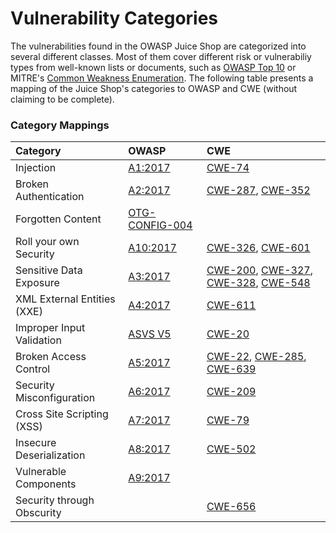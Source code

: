 # Vulnerability Categories

The vulnerabilities found in the OWASP Juice Shop are categorized into
several different classes. Most of them cover different risk or
vulnerabiliy types from well-known lists or documents, such as
[OWASP Top 10](https://www.owasp.org/index.php/Category:OWASP_Top_Ten_Project)
or MITRE's [Common Weakness Enumeration](https://cwe.mitre.org/). The
following table presents a mapping of the Juice Shop's categories to
OWASP and CWE (without claiming to be complete).

### Category Mappings

| Category                    | OWASP                                                                                                                                  | CWE                                                                                                                                                                                                                                            |
|:----------------------------|:---------------------------------------------------------------------------------------------------------------------------------------|:-----------------------------------------------------------------------------------------------------------------------------------------------------------------------------------------------------------------------------------------------|
| Injection                   | [A1:2017](https://www.owasp.org/index.php/Top_10-2017_A1-Injection)                                                                    | [CWE-74](https://cwe.mitre.org/data/definitions/74.html)                                                                                                                                                                                       |
| Broken Authentication       | [A2:2017](https://www.owasp.org/index.php/Top_10-2017_A2-Broken_Authentication)                                                        | [CWE-287](https://cwe.mitre.org/data/definitions/287.html), [CWE-352](https://cwe.mitre.org/data/definitions/352.html)                                                                                                                         |
| Forgotten Content           | [OTG-CONFIG-004](https://www.owasp.org/index.php/Review_Old,_Backup_and_Unreferenced_Files_for_Sensitive_Information_(OTG-CONFIG-004)) |                                                                                                                                                                                                                                                |
| Roll your own Security      | [A10:2017](https://www.owasp.org/index.php/Top_10-2017_A10-Insufficient_Logging%26Monitoring)                                          | [CWE-326](https://cwe.mitre.org/data/definitions/326.html), [CWE-601](https://cwe.mitre.org/data/definitions/601.html)                                                                                                                         |
| Sensitive Data Exposure     | [A3:2017](https://www.owasp.org/index.php/Top_10-2017_A3-Sensitive_Data_Exposure)                                                      | [CWE-200](https://cwe.mitre.org/data/definitions/200.html), [CWE-327](https://cwe.mitre.org/data/definitions/327.html), [CWE-328](https://cwe.mitre.org/data/definitions/328.html), [CWE-548](https://cwe.mitre.org/data/definitions/548.html) |
| XML External Entities (XXE) | [A4:2017](https://www.owasp.org/index.php/Top_10-2017_A4-XML_External_Entities_(XXE))                                                  | [CWE-611](https://cwe.mitre.org/data/definitions/611.html)                                                                                                                                                                                     |
| Improper Input Validation   | [ASVS V5](https://www.owasp.org/index.php/ASVS_V5_Input_validation_and_output_encoding)                                                | [CWE-20](https://cwe.mitre.org/data/definitions/20.html)                                                                                                                                                                                       |
| Broken Access Control       | [A5:2017](https://www.owasp.org/index.php/Top_10-2017_A5-Broken_Access_Control)                                                        | [CWE-22](https://cwe.mitre.org/data/definitions/22.html), [CWE-285](https://cwe.mitre.org/data/definitions/285.html), [CWE-639](https://cwe.mitre.org/data/definitions/639.html)                                                               |
| Security Misconfiguration   | [A6:2017](https://www.owasp.org/index.php/Top_10-2017_A6-Security_Misconfiguration)                                                    | [CWE-209](https://cwe.mitre.org/data/definitions/928.html)                                                                                                                                                                                     |
| Cross Site Scripting (XSS)  | [A7:2017](https://www.owasp.org/index.php/Top_10-2017_A7-Cross-Site_Scripting_(XSS))                                                   | [CWE-79](https://cwe.mitre.org/data/definitions/79.html)                                                                                                                                                                                       |
| Insecure Deserialization    | [A8:2017](https://www.owasp.org/index.php/Top_10-2017_A8-Insecure_Deserialization)                                                     | [CWE-502](https://cwe.mitre.org/data/definitions/502.html)                                                                                                                                                                                     |
| Vulnerable Components       | [A9:2017](https://www.owasp.org/index.php/Top_10-2017_A9-Using_Components_with_Known_Vulnerabilities)                                  |                                                                                                                                                                                                                                                |
| Security through Obscurity  |                                                                                                                                        | [CWE-656](https://cwe.mitre.org/data/definitions/656.html)                                                                                                                                                                                     |
